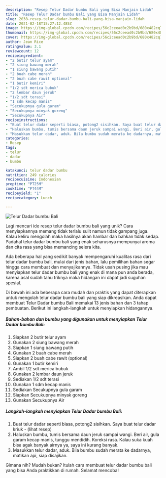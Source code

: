 ```yaml
---
description: "Resep Telur Dadar bumbu Bali yang Bisa Manjain Lidah"
title: "Resep Telur Dadar bumbu Bali yang Bisa Manjain Lidah"
slug: 2038-resep-telur-dadar-bumbu-bali-yang-bisa-manjain-lidah
date: 2021-02-18T15:27:12.485Z
image: https://img-global.cpcdn.com/recipes/56c2ceead0c2b9bd/680x482cq70/telur-dadar-bumbu-bali-foto-resep-utama.jpg
thumbnail: https://img-global.cpcdn.com/recipes/56c2ceead0c2b9bd/680x482cq70/telur-dadar-bumbu-bali-foto-resep-utama.jpg
cover: https://img-global.cpcdn.com/recipes/56c2ceead0c2b9bd/680x482cq70/telur-dadar-bumbu-bali-foto-resep-utama.jpg
author: Jean Rice
ratingvalue: 3.1
reviewcount: 12
recipeingredient:
- "2 butir telur ayam"
- "2 siung bawang merah"
- "1 siung bawang putih"
- "2 buah cabe merah"
- "2 buah cabe rawit optional"
- "1 butir kemiri"
- "1/2 sdt merica bubuk"
- "2 lembar daun jeruk"
- "1/2 sdt terasi"
- "1 sdm kecap manis"
- "Secukupnya gula garam"
- "Secukupnya minyak goreng"
- "Secukupnya Air"
recipeinstructions:
- "Buat telur dadar seperti biasa, potong2 sisihkan. Saya buat telur dadar kriuk           (lihat resep)"
- "Haluskan bumbu, tumis bersama daun jeruk sampai wangi. Beri air, gula garam kecap manis, tunggu mendidih. Koreksi rasa. Kalau suka kuah bisa agak banyak airnya ya, saya ini kurang banyak."
- "Masukkan telur dadar, aduk. Bila bumbu sudah merata ke dadarnya, matikan api, siap disajikan."
categories:
- Resep
tags:
- telur
- dadar
- bumbu

katakunci: telur dadar bumbu 
nutrition: 249 calories
recipecuisine: Indonesian
preptime: "PT25M"
cooktime: "PT44M"
recipeyield: "1"
recipecategory: Lunch

---
```



![Telur Dadar bumbu Bali](https://img-global.cpcdn.com/recipes/56c2ceead0c2b9bd/680x482cq70/telur-dadar-bumbu-bali-foto-resep-utama.jpg)

Lagi mencari ide resep telur dadar bumbu bali yang unik? Cara menyiapkannya memang tidak terlalu sulit namun tidak gampang juga. Kalau keliru mengolah maka hasilnya akan hambar dan bahkan tidak sedap. Padahal telur dadar bumbu bali yang enak seharusnya mempunyai aroma dan cita rasa yang bisa memancing selera kita.



Ada beberapa hal yang sedikit banyak mempengaruhi kualitas rasa dari telur dadar bumbu bali, mulai dari jenis bahan, lalu pemilihan bahan segar hingga cara membuat dan menyajikannya. Tidak usah pusing jika mau menyiapkan telur dadar bumbu bali yang enak di mana pun anda berada, karena asal sudah tahu triknya maka hidangan ini dapat jadi suguhan spesial.


Di bawah ini ada beberapa cara mudah dan praktis yang dapat diterapkan untuk mengolah telur dadar bumbu bali yang siap dikreasikan. Anda dapat membuat Telur Dadar bumbu Bali memakai 13 jenis bahan dan 3 tahap pembuatan. Berikut ini langkah-langkah untuk menyiapkan hidangannya.

<!--inarticleads1-->

##### Bahan-bahan dan bumbu yang digunakan untuk menyiapkan Telur Dadar bumbu Bali:

1. Siapkan 2 butir telur ayam
1. Gunakan 2 siung bawang merah
1. Siapkan 1 siung bawang putih
1. Gunakan 2 buah cabe merah
1. Siapkan 2 buah cabe rawit (optional)
1. Gunakan 1 butir kemiri
1. Ambil 1/2 sdt merica bubuk
1. Gunakan 2 lembar daun jeruk
1. Sediakan 1/2 sdt terasi
1. Gunakan 1 sdm kecap manis
1. Sediakan Secukupnya gula garam
1. Siapkan Secukupnya minyak goreng
1. Gunakan Secukupnya Air




<!--inarticleads2-->

##### Langkah-langkah menyiapkan Telur Dadar bumbu Bali:

1. Buat telur dadar seperti biasa, potong2 sisihkan. Saya buat telur dadar kriuk -           (lihat resep)
1. Haluskan bumbu, tumis bersama daun jeruk sampai wangi. Beri air, gula garam kecap manis, tunggu mendidih. Koreksi rasa. Kalau suka kuah bisa agak banyak airnya ya, saya ini kurang banyak.
1. Masukkan telur dadar, aduk. Bila bumbu sudah merata ke dadarnya, matikan api, siap disajikan.




Gimana nih? Mudah bukan? Itulah cara membuat telur dadar bumbu bali yang bisa Anda praktikkan di rumah. Selamat mencoba!
